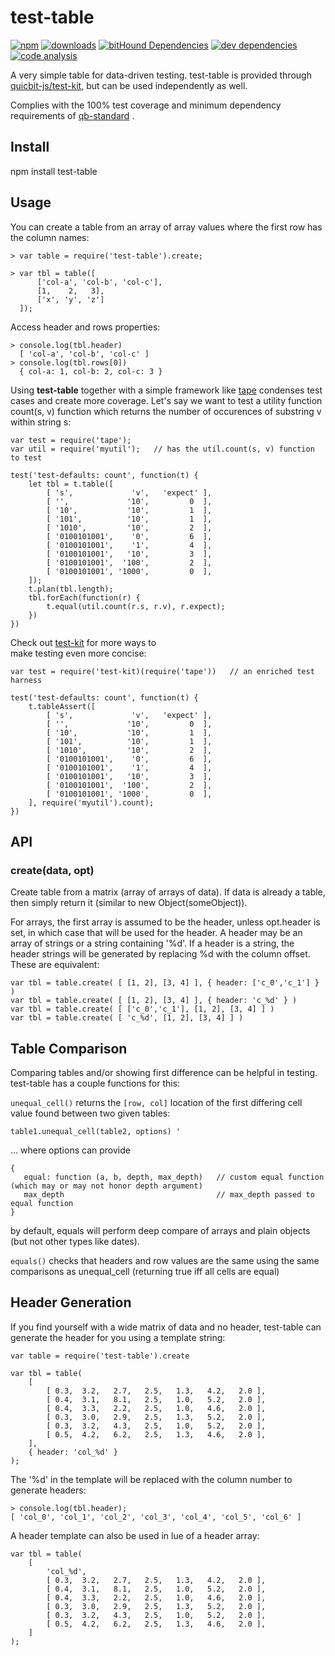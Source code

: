 # test-table

[![npm][npm-image]][npm-link]
[![downloads][downloads-image]][npm-link]
[![bitHound Dependencies][proddep-image]][proddep-link]
[![dev dependencies][devdep-image]][devdep-link]
[![code analysis][code-image]][code-link]

[npm-image]:       https://img.shields.io/npm/v/test-table.svg
[downloads-image]: https://img.shields.io/npm/dm/test-table.svg
[npm-link]:        https://npmjs.org/package/test-table
[proddep-image]:   https://www.bithound.io/github/quicbit-js/test-table/badges/dependencies.svg
[proddep-link]:    https://www.bithound.io/github/quicbit-js/test-table/master/dependencies/npm
[devdep-image]:    https://www.bithound.io/github/quicbit-js/test-table/badges/devDependencies.svg
[devdep-link]:     https://www.bithound.io/github/quicbit-js/test-table/master/dependencies/npm
[code-image]:      https://www.bithound.io/github/quicbit-js/test-table/badges/code.svg
[code-link]:       https://www.bithound.io/github/quicbit-js/test-table

A very simple table for data-driven testing.  test-table is provided through
[quicbit-js/test-kit](http://github.com/quicbit-js/test-kit), but can be 
used independently as well.

Complies with the 100% test coverage and minimum dependency requirements of 
[qb-standard](http://github.com/quicbit-js/qb-standard) . 

## Install

npm install test-table

## Usage

You can create a table from an array of array values where the first 
row has the column names:

    > var table = require('test-table').create;
    
    > var tbl = table([
          ['col-a', 'col-b', 'col-c'],
          [1,    2,   3],
          ['x', 'y', 'z']
      ]);
     
Access header and rows properties:

    > console.log(tbl.header)
      [ 'col-a', 'col-b', 'col-c' ]
    > console.log(tbl.rows[0])
      { col-a: 1, col-b: 2, col-c: 3 }    

Using **test-table** together with a simple framework like [tape](https://github.com/substack/tape) condenses test cases 
and create more coverage.  Let's say we want to test a utility function count(s, v) function which 
returns the number of occurences of substring v within string s:

    var test = require('tape');     
    var util = require('myutil');   // has the util.count(s, v) function to test

    test('test-defaults: count', function(t) {
        let tbl = t.table([
            [ 's',             'v',   'expect' ],
            [ '',             '10',         0  ],
            [ '10',           '10',         1  ],
            [ '101',          '10',         1  ],
            [ '1010',         '10',         2  ],
            [ '0100101001',    '0',         6  ],
            [ '0100101001',    '1',         4  ],
            [ '0100101001',   '10',         3  ],
            [ '0100101001',  '100',         2  ],
            [ '0100101001', '1000',         0  ],
        ]);
        t.plan(tbl.length);
        tbl.forEach(function(r) {
            t.equal(util.count(r.s, r.v), r.expect);
        })
    })

    
Check out [test-kit](http://github.com/quicbit-js/test-kit) for more ways to  
make testing even more concise:

    var test = require('test-kit)(require('tape'))   // an enriched test harness 

    test('test-defaults: count', function(t) {
        t.tableAssert([
            [ 's',             'v',   'expect' ],
            [ '',             '10',         0  ],
            [ '10',           '10',         1  ],
            [ '101',          '10',         1  ],
            [ '1010',         '10',         2  ],
            [ '0100101001',    '0',         6  ],
            [ '0100101001',    '1',         4  ],
            [ '0100101001',   '10',         3  ],
            [ '0100101001',  '100',         2  ],
            [ '0100101001', '1000',         0  ],
        ], require('myutil').count);
    })


## API

### create(data, opt)

Create table from a matrix (array of arrays of data).  If data is already a table, then simply return it
(similar to new Object(someObject)).

For arrays, the first array is assumed to be the header, unless opt.header is set, in which case that will
be used for the header.   A header may be an array of strings or a string containing '%d'.
If a header is a string, the header strings will be generated by replacing %d with the column
offset.  These are equivalent:

    var tbl = table.create( [ [1, 2], [3, 4] ], { header: ['c_0','c_1'] } )
    var tbl = table.create( [ [1, 2], [3, 4] ], { header: 'c_%d' } )
    var tbl = table.create( [ ['c_0','c_1'], [1, 2], [3, 4] ] )
    var tbl = table.create( [ 'c_%d', [1, 2], [3, 4] ] )




## Table Comparison

Comparing tables and/or showing first difference can be helpful in testing.  test-table
has a couple functions for this:


<code>unequal_cell()</code> returns the <code>\[row, col\]</code> location of the first differing 
cell value found between two given tables:

    table1.unequal_cell(table2, options) '
    
... where options can provide

    {
       equal: function (a, b, depth, max_depth)   // custom equal function (which may or may not honor depth argument)
       max_depth                                  // max_depth passed to equal function
    }

by default, equals will perform deep compare of arrays and plain objects (but not other types like dates).


<code>equals()</code> checks that headers and row values are the same using the same
comparisons as unequal_cell (returning true iff all cells are equal)

## Header Generation

If you find yourself with a wide matrix of data and no header, test-table can generate
the header for you using a template string:

    var table = require('test-table').create
    
    var tbl = table(
        [
            [ 0.3,  3.2,   2.7,   2.5,   1.3,   4.2,   2.0 ],
            [ 0.4,  3.1,   8.1,   2.5,   1.0,   5.2,   2.0 ],
            [ 0.4,  3.3,   2.2,   2.5,   1.0,   4.6,   2.0 ],
            [ 0.3,  3.0,   2.9,   2.5,   1.3,   5.2,   2.0 ],
            [ 0.3,  3.2,   4.3,   2.5,   1.0,   5.2,   2.0 ],
            [ 0.5,  4.2,   6.2,   2.5,   1.3,   4.6,   2.0 ],
        ], 
        { header: 'col_%d' }
    );
    
The '%d' in the template will be replaced with the column number to generate headers:

    > console.log(tbl.header);
    [ 'col_0', 'col_1', 'col_2', 'col_3', 'col_4', 'col_5', 'col_6' ]

A header template can also be used in lue of a header array:

    var tbl = table(
        [
            'col_%d',
            [ 0.3,  3.2,   2.7,   2.5,   1.3,   4.2,   2.0 ],
            [ 0.4,  3.1,   8.1,   2.5,   1.0,   5.2,   2.0 ],
            [ 0.4,  3.3,   2.2,   2.5,   1.0,   4.6,   2.0 ],
            [ 0.3,  3.0,   2.9,   2.5,   1.3,   5.2,   2.0 ],
            [ 0.3,  3.2,   4.3,   2.5,   1.0,   5.2,   2.0 ],
            [ 0.5,  4.2,   6.2,   2.5,   1.3,   4.6,   2.0 ],
        ] 
    );
